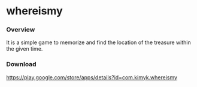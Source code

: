 # whereismy


### Overview  

It is a simple game to memorize and find the location of the treasure within the given time.


### Download 

https://play.google.com/store/apps/details?id=com.kimyk.whereismy
